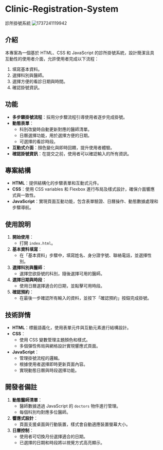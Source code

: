 # Clinic-Registration-System
診所掛號系統
![1737241119942](https://github.com/user-attachments/assets/d70b029c-c2d6-4698-af48-6b270c9e5521)



## 介紹
本專案為一個基於 HTML、CSS 和 JavaScript 的診所掛號系統，設計簡潔且具互動性的使用者介面，允許使用者完成以下流程：
1. 填寫基本資料。
2. 選擇科別與醫師。
3. 選擇方便的看診日期與時間。
4. 確認掛號資訊。

## 功能
- **多步驟掛號流程**：採用分步驟流程引導使用者逐步完成掛號。
- **動態表單**：
  - 科別改變時自動更新對應的醫師清單。
  - 日曆選擇功能，用於選擇方便的日期。
  - 可選擇的看診時段。
- **互動式介面**：顏色變化與即時回饋，提升使用者體驗。
- **確認掛號資訊**：在提交之前，使用者可以確認輸入的所有資訊。

## 專案結構
- **HTML**：提供結構化的步驟表單和互動式元件。
- **CSS**：使用 CSS variables 和 Flexbox 進行布局及樣式設計，確保介面響應式與一致性。
- **JavaScript**：實現頁面互動功能，包含表單驗證、日曆操作、動態數據處理和步驟導航。

## 使用說明
1. **開始使用**：
   - 打開 `index.html`。
2. **基本資料填寫**：
   - 在「基本資料」步驟中，填寫姓名、身分證字號、聯絡電話，並選擇性別。
3. **選擇科別與醫師**：
   - 選擇您欲掛號的科別，隨後選擇可用的醫師。
4. **選擇日期與時段**：
   - 使用日曆選擇適合的日期，並點擊可用時段。
5. **確認預約**：
   - 在最後一步確認所有輸入的資料，並按下「確認預約」按鈕完成掛號。

## 技術詳情
- **HTML**：標籤語義化，使用表單元件與互動元素進行結構設計。
- **CSS**：
  - 使用 CSS 變數管理主題顏色和樣式。
  - 多個彈性佈局與網格設計實現響應式頁面。
- **JavaScript**：
  - 管理掛號流程的邏輯。
  - 根據使用者選擇即時更新頁面內容。
  - 實現動態日曆與時段選擇功能。

## 開發者備註
1. **動態醫師清單**：
   - 醫師數據透過 JavaScript 的 `doctors` 物件進行管理。
   - 每個科別均對應多位醫師。
2. **響應式設計**：
   - 頁面支援桌面與行動裝置，樣式會自動適應裝置螢幕大小。
3. **日曆控制**：
   - 使用者可切換月份選擇適合的日期。
   - 已選擇的日期和時段將以視覺方式高亮顯示。







